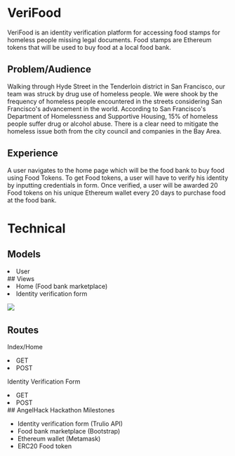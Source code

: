 # VeriFood
VeriFood is an identity verification platform for accessing food stamps for homeless people missing legal documents. Food stamps are Ethereum tokens that will be used to buy food at a local food bank.
​
## Problem/Audience
Walking through Hyde Street in the Tenderloin district in San Francisco, our team was struck by drug use of homeless people. We were shook by the frequency of homeless people encountered in the streets considering San Francisco's advancement in the world. According to San Francisco's Department of Homelessness and Supportive Housing, 15% of homeless people suffer drug or alcohol abuse. There is a clear need to mitigate the homeless issue both from the city council and companies in the Bay Area.

## Experience
A user navigates to the home page which will be the food bank to buy food using Food Tokens. To get Food tokens, a user will have to verify his identity by inputting credentials in form. Once verified, a user will be awarded 20 Food tokens on his unique Ethereum wallet every 20 days to purchase food at the food bank.

# Technical
## Models

<li>User</li>
​
## Views

<li>Home (Food bank marketplace)</li>
<li>Identity verification form </li>

![](/Users/yizu/Documents/GitHub/food_coin/img/VeriFood_ProcessFlow.jpg)​

## Routes

Index/Home

<li>GET</li>
<li>POST</li>

Identity Verification Form

<li>GET</li>
<li>POST</li>
​
## AngelHack Hackathon Milestones

- Identity verification form (Trulio API)
- Food bank marketplace (Bootstrap)
- Ethereum wallet (Metamask)
- ERC20 Food token
​
